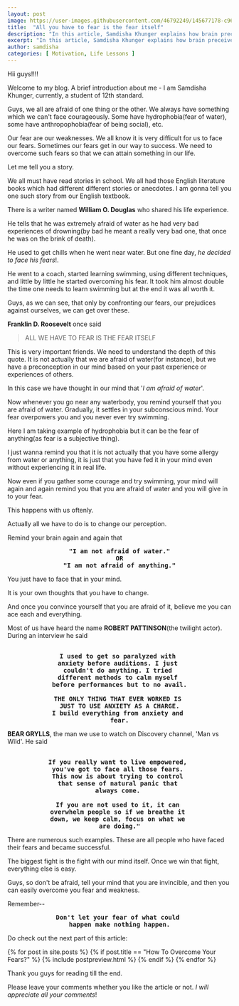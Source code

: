```yaml
---
layout: post
image: https://user-images.githubusercontent.com/46792249/145677178-c9658320-f1ee-4c3e-b6da-e4e5f2f508ab.jpg
title:  "All you have to fear is the fear itself"
description: "In this article, Samdisha Khunger explains how brain preceives fear and makes preconceptions regarding it and how fear is just a product of our brain."
excerpt: "In this article, Samdisha Khunger explains how brain preceives fear and makes preconceptions regarding it and how fear is just a product of our..."
author: samdisha
categories: [ Motivation, Life Lessons ]
---
```


Hii guys!!!!

Welcome to my blog. A brief introduction about me - I am Samdisha Khunger, currently, a student of 12th standard. 

Guys, we all are afraid of one thing or the other. We always have something which we can't face courageously. Some have hydrophobia(fear of water), some have anthropophobia(fear of being social), etc.

Our fear are our weaknesses. We all know it is very difficult for us to face our fears. Sometimes our fears get in our way to success. We need to overcome such fears so that we can attain something in our life.

Let me tell you a story.

We all must have read stories in school. We all had those English literature books which had different different stories or anecdotes. I am gonna tell you one such story from our English textbook.

There is a writer named **William O. Douglas** who shared his life experience.

He tells that he was extremely afraid of water as he had very bad experiences of drowning(by bad he meant a really very bad one, that once he was on the brink of death).

He used to get chills when he went near water. But one fine day, *he decided to face his fears*!.

He went to a coach, started learning swimming, using different techniques, and little by little he started overcoming his fear. It took him almost double the time one needs to learn swimming but at the end it was all worth it.

Guys, as we can see, that only by confronting our fears, our prejudices against ourselves, we can get over these.

**Franklin D. Roosevelt** once said

> ALL WE HAVE TO FEAR IS THE FEAR ITSELF

This is very important friends. We need to understand the depth of this quote. It is not actually that we are afraid of water(for instance), but we have a preconception in our mind based on your past experience or experiences of others.

In this case we have thought in our mind that '*I am afraid of water*'. 

Now whenever you go near any waterbody, you remind yourself that you are afraid of water. Gradually, it settles in your subconscious mind. Your fear overpowers you and you never ever try swimming.

Here I am taking example of hydrophobia but it can be the fear of anything(as fear is a subjective thing).

I just wanna remind you that it is not actually that you have some allergy from water or anything, it is just that you have fed it in your mind even without experiencing it in real life.

Now even if you gather some courage and try swimming, your mind will again and again remind you that you are afraid of water and you will give in to your fear.

This happens with us oftenly.

Actually all we have to do is to change our perception.

Remind your brain again and again that

<pre>
<b><center>"I am not afraid of water."
<center>OR</center>"I am not afraid of anything."</center></b></pre>

You just have to face that in your mind.

It is your own thoughts that you have to change.

And once you convince yourself that you are afraid of it, believe me you can ace each and everything.

Most of us have heard the name **ROBERT PATTINSON**(the twilight actor). During an interview he said

<pre><center><b>
I used to get so paralyzed with 
anxiety before auditions. I just 
couldn't do anything. I tried 
different methods to calm myself 
before performances but to no avail.

THE ONLY THING THAT EVER WORKED IS 
JUST TO USE ANXIETY AS A CHARGE.
I build everything from anxiety and 
fear.</b></center></pre>

**BEAR GRYLLS**, the man we use to watch on Discovery channel, 'Man vs Wild'. He said

<pre><center><b>
If you really want to live empowered, 
you've got to face all those fears. 
This now is about trying to control 
that sense of natural panic that 
always come. 

If you are not used to it, it can 
overwhelm people so if we breathe it 
down, we keep calm, focus on what we 
are doing."</b></center></pre>

There are numerous such examples. These are all people who have faced their fears and became successful.

The biggest fight is the fight with our mind itself. Once we win that fight, everything else is easy.

Guys, so don't be afraid, tell your mind that you are invincible, and then you can easily overcome you fear and weakness.

Remember--

<pre><center><b>Don't let your fear of what could 
happen make nothing happen.</b></center></pre>

Do check out the next part of this article:

{% for post in site.posts %} 
    {% if post.title == "How To Overcome Your Fears?" %}
        {% include postpreview.html %}
    {% endif %}
{% endfor %}

Thank you guys for reading till the end.

Please leave your comments whether you like the article or not. *I will appreciate all your comments*!
